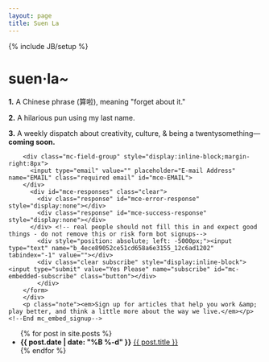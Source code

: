 ```yaml
---
layout: page
title: Suen La
---
```

{% include JB/setup %}

<div class="signup">
  <h1><strong>suen·la<em>~</em></strong></h1>
  <p><strong>1.</strong> A Chinese phrase (算啦), meaning "forget about it."</p>
  <p><strong>2.</strong> A hilarious pun using my last name.</p>
  <p><strong>3.</strong> A weekly dispatch about creativity, culture, &amp; being a twentysomething—<strong>coming soon.</strong></p>
  <!-- Begin MailChimp Signup Form -->
        <div id="mc_embed_signup">
        <form action="//whoismichaelsuen.us10.list-manage.com/subscribe/post?u=4ece89052ce51cd658a6e3155&amp;id=12c6ad1202" method="post" id="mc-embedded-subscribe-form" name="mc-embedded-subscribe-form" class="validate" target="_blank" novalidate>
            <div id="mc_embed_signup_scroll">
          
        <div class="mc-field-group" style="display:inline-block;margin-right:8px">
          <input type="email" value="" placeholder="E-mail Address" name="EMAIL" class="required email" id="mce-EMAIL">
        </div>
          <div id="mce-responses" class="clear">
            <div class="response" id="mce-error-response" style="display:none"></div>
            <div class="response" id="mce-success-response" style="display:none"></div>
          </div> <!-- real people should not fill this in and expect good things - do not remove this or risk form bot signups-->
            <div style="position: absolute; left: -5000px;"><input type="text" name="b_4ece89052ce51cd658a6e3155_12c6ad1202" tabindex="-1" value=""></div>
            <div class="clear subscribe" style="display:inline-block"><input type="submit" value="Yes Please" name="subscribe" id="mc-embedded-subscribe" class="button"></div>
            </div>
        </form>
        </div>
        <p class="note"><em>Sign up for articles that help you work &amp; play better, and think a little more about the way we live.</em></p>
    <!--End mc_embed_signup-->
</div>
<ul class="posts">
  {% for post in site.posts %}
    <li><strong>{{ post.date | date: "%B %-d" }}</strong> <a href="{{ BASE_PATH }}{{ post.url }}">{{ post.title }}</a></li>
  {% endfor %}
</ul>
